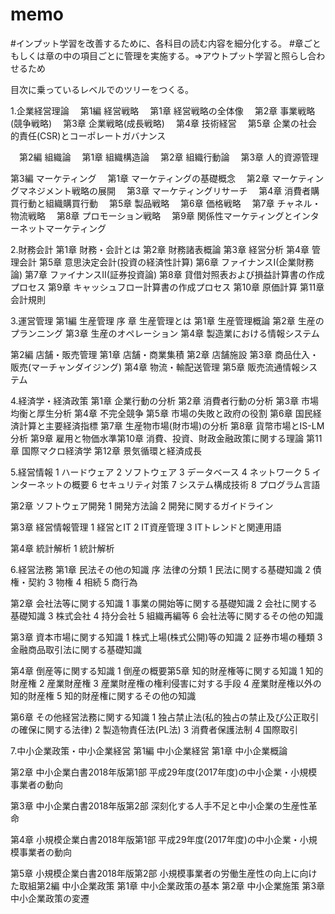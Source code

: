 # memo
#インプット学習を改善するために、各科目の読む内容を細分化する。
#章ごともしくは章の中の項目ごとに管理を実施する。⇒アウトプット学習と照らし合わせるため

目次に乗っているレベルでのツリーをつくる。

1.企業経営理論
　第1編 経営戦略
　第1章 経営戦略の全体像
　第2章 事業戦略(競争戦略)
　第3章 企業戦略(成長戦略)
　第4章 技術経営
　第5章 企業の社会的責任(CSR)とコーポレートガバナンス

　第2編 組織論
　第1章 組織構造論
　第2章 組織行動論
　第3章 人的資源管理

第3編 マーケティング
　第1章 マーケティングの基礎概念
　第2章 マーケティングマネジメント戦略の展開
　第3章 マーケティングリサーチ
　第4章 消費者購買行動と組織購買行動
　第5章 製品戦略
　第6章 価格戦略
　第7章 チャネル・物流戦略
　第8章 プロモーション戦略
　第9章 関係性マーケティングとインターネットマーケティング


2.財務会計
第1章 財務・会計とは
第2章 財務諸表概論
第3章 経営分析
第4章 管理会計
第5章 意思決定会計(投資の経済性計算)
第6章 ファイナンスI(企業財務論)
第7章 ファイナンスII(証券投資論)
第8章 貸借対照表および損益計算書の作成プロセス
第9章 キャッシュフロー計算書の作成プロセス
第10章 原価計算
第11章 会計規則


3.運営管理
第1編 生産管理
序 章 生産管理とは
第1章 生産管理概論
第2章 生産のプランニング
第3章 生産のオペレーション
第4章 製造業における情報システム

第2編 店舗・販売管理
第1章 店舗・商業集積
第2章 店舗施設
第3章 商品仕入・販売(マーチャンダイジング)
第4章 物流・輸配送管理
第5章 販売流通情報システム



4.経済学・経済政策
第1章 企業行動の分析 
第2章 消費者行動の分析 
第3章 市場均衡と厚生分析 
第4章 不完全競争 
第5章 市場の失敗と政府の役割 
第6章 国民経済計算と主要経済指標
第7章 生産物市場(財市場)の分析 
第8章 貨幣市場とIS-LM分析 
第9章 雇用と物価水準第10章 消費、投資、財政金融政策に関する理論 
第11章 国際マクロ経済学
第12章 景気循環と経済成長 


5.経営情報
1 ハードウェア
2 ソフトウェア
3 データベース
4 ネットワーク
5 インターネットの概要
6 セキュリティ対策
7 システム構成技術
8 プログラム言語

第2章 ソフトウェア開発
1 開発方法論
2 開発に関するガイドライン

第3章 経営情報管理
1 経営とIT
2 IT資産管理
3 ITトレンドと関連用語

第4章 統計解析
1 統計解析



6.経営法務
第1章 民法その他の知識
序 法律の分類
1 民法に関する基礎知識
2 債権・契約
3 物権
4 相続
5 商行為

第2章 会社法等に関する知識
1 事業の開始等に関する基礎知識
2 会社に関する基礎知識
3 株式会社
4 持分会社
5 組織再編等
6 会社法等に関するその他の知識

第3章 資本市場に関する知識
1 株式上場(株式公開)等の知識
2 証券市場の種類
3 金融商品取引法に関する基礎知識

第4章 倒産等に関する知識
1 倒産の概要第5章 知的財産権等に関する知識
1 知的財産権
2 産業財産権
3 産業財産権の権利侵害に対する手段
4 産業財産権以外の知的財産権
5 知的財産権に関するその他の知識

第6章 その他経営法務に関する知識
1 独占禁止法(私的独占の禁止及び公正取引の確保に関する法律)
2 製造物責任法(PL法)
3 消費者保護法制
4 国際取引


7.中小企業政策・中小企業経営
第1編 中小企業経営
第1章 中小企業概論

第2章 中小企業白書2018年版第1部
平成29年度(2017年度)の中小企業・小規模事業者の動向

第3章 中小企業白書2018年版第2部
深刻化する人手不足と中小企業の生産性革命

第4章 小規模企業白書2018年版第1部
平成29年度(2017年度)の中小企業・小規模事業者の動向

第5章 小規模企業白書2018年版第2部
小規模事業者の労働生産性の向上に向けた取組第2編 中小企業政策
第1章 中小企業政策の基本
第2章 中小企業施策
第3章 中小企業政策の変遷
